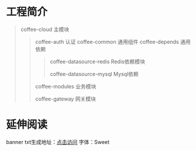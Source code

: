 # 工程简介
 > coffee-cloud 主模块
 > > coffee-auth 认证
 > > coffee-common 通用组件
 > > coffee-depends 通用依赖
 > > > coffee-datasource-redis Redis依赖模块
 > > >
 > > > coffee-datasource-mysql Mysql依赖
 > >
 > > coffee-modules  业务模块
 > >
 > > coffee-gateway 网关模块
# 延伸阅读
banner txt生成地址：[点击访问](http://patorjk.com/software/taag/#p=display&f=Graffiti&t=Type%20Something%20)
字体：Sweet
